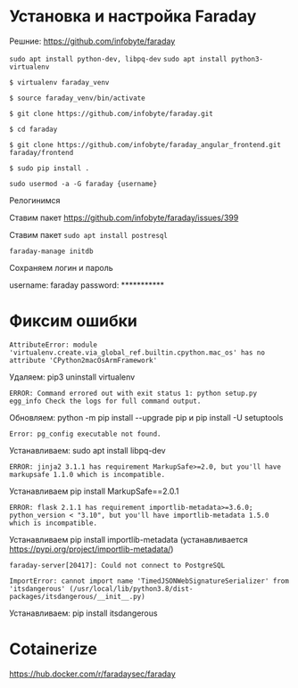 # Установка и настройка Faraday
Решние: https://github.com/infobyte/faraday

`sudo apt install python-dev, libpq-dev`
`sudo apt install python3-virtualenv`

`$ virtualenv faraday_venv`

`$ source faraday_venv/bin/activate`

`$ git clone https://github.com/infobyte/faraday.git`

`$ cd faraday`

`$ git clone https://github.com/infobyte/faraday_angular_frontend.git faraday/frontend `

`$ sudo pip install .  `

`sudo usermod -a -G faraday {username}`

Релогинимся

Ставим пакет
https://github.com/infobyte/faraday/issues/399

Ставим пакет 
`sudo apt install postresql`

`faraday-manage initdb`

Сохраняем логин и пароль

username: faraday
password: ***********





# Фиксим ошибки

`AttributeError: module 'virtualenv.create.via_global_ref.builtin.cpython.mac_os' has no attribute 'CPython2macOsArmFramework'`

Удаляем: pip3 uninstall virtualenv


`ERROR: Command errored out with exit status 1: python setup.py egg_info Check the logs for full command output.`

Обновляем: python -m pip install --upgrade pip и pip install -U setuptools

`Error: pg_config executable not found.`

Устанавливаем: sudo apt install libpq-dev

`ERROR: jinja2 3.1.1 has requirement MarkupSafe>=2.0, but you'll have markupsafe 1.1.0 which is incompatible.`

Устанавливаем pip install MarkupSafe==2.0.1

`ERROR: flask 2.1.1 has requirement importlib-metadata>=3.6.0; python_version < "3.10", but you'll have importlib-metadata 1.5.0 which is incompatible.`

Устанавливаем pip install importlib-metadata (устанавливается https://pypi.org/project/importlib-metadata/)

`faraday-server[20417]: Could not connect to PostgreSQL` 

`ImportError: cannot import name 'TimedJSONWebSignatureSerializer' from 'itsdangerous' (/usr/local/lib/python3.8/dist-packages/itsdangerous/__init__.py)`

Устанавливаем: pip install itsdangerous


# Cotainerize

https://hub.docker.com/r/faradaysec/faraday
